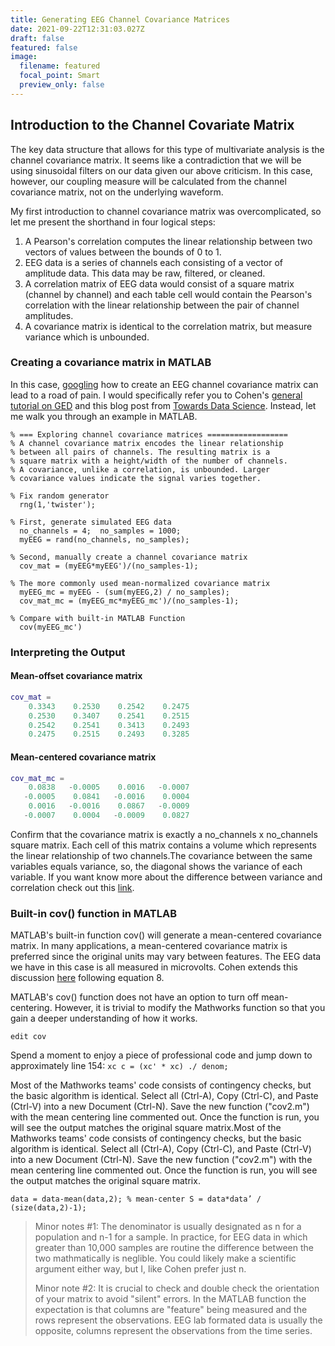 ```yaml
---
title: Generating EEG Channel Covariance Matrices
date: 2021-09-22T12:31:03.027Z
draft: false
featured: false
image:
  filename: featured
  focal_point: Smart
  preview_only: false
---
```

## Introduction to the Channel Covariate Matrix

The key data structure that allows for this type of multivariate analysis is the channel covariance matrix. It seems like a contradiction that we will be using sinusoidal filters on our data given our above criticism. In this case, however, our coupling measure will be calculated from the channel covariance matrix, not on the underlying waveform.

My first introduction to channel covariance matrix was overcomplicated, so let me present the shorthand in four logical steps:

1. A Pearson's correlation computes the linear relationship between two vectors of values between the bounds of 0 to 1.
2. EEG data is a series of channels each consisting of a vector of amplitude data. This data may be raw, filtered, or cleaned. 
3. A correlation matrix of EEG data would consist of a square matrix (channel by channel) and each table cell would contain the Pearson's correlation with the linear relationship between the pair of channel amplitudes. 
4. A covariance matrix is identical to the correlation matrix, but measure variance which is unbounded.

### Creating a covariance matrix in MATLAB

In this case, [googling](https://letmegooglethat.com/?q=how+to+create+an+EEG+channel+covariate+matrix%3F) how to create an EEG channel covariance matrix can lead to a road of pain. I would specifically refer you to Cohen's [general tutorial on GED](https://arxiv.org/pdf/2104.12356.pdf) and this blog post from [Towards Data Science](https://towardsdatascience.com/x%E1%B5%80x-covariance-correlation-and-cosine-matrices-d2230997fb7). Instead, let me walk you through an example in MATLAB.

```
% === Exploring channel covariance matrices ==================
% A channel covariance matrix encodes the linear relationship
% between all pairs of channels. The resulting matrix is a
% square matrix with a height/width of the number of channels.
% A covariance, unlike a correlation, is unbounded. Larger
% covariance values indicate the signal varies together.

% Fix random generator
  rng(1,'twister');

% First, generate simulated EEG data
  no_channels = 4;  no_samples = 1000;
  myEEG = rand(no_channels, no_samples);

% Second, manually create a channel covariance matrix
  cov_mat = (myEEG*myEEG')/(no_samples-1);

% The more commonly used mean-normalized covariance matrix
  myEEG_mc = myEEG - (sum(myEEG,2) / no_samples);
  cov_mat_mc = (myEEG_mc*myEEG_mc')/(no_samples-1);
  
% Compare with built-in MATLAB Function
  cov(myEEG_mc')
```

### Interpreting the Output

#### Mean-offset covariance matrix

```matlab
cov_mat =
    0.3343    0.2530    0.2542    0.2475
    0.2530    0.3407    0.2541    0.2515
    0.2542    0.2541    0.3413    0.2493
    0.2475    0.2515    0.2493    0.3285
```

#### Mean-centered covariance matrix

```matlab
cov_mat_mc =
    0.0838   -0.0005    0.0016   -0.0007
   -0.0005    0.0841   -0.0016    0.0004
    0.0016   -0.0016    0.0867   -0.0009
   -0.0007    0.0004   -0.0009    0.0827
```

Confirm that the covariance matrix is exactly a no_channels x no_channels square matrix. Each cell of this matrix contains a volume which represents the linear relationship of two channels.The covariance between the same variables equals variance, so, the diagonal shows the variance of each variable. If you want know more about the difference between variance and correlation check out this [link](https://www.countbayesie.com/blog/2015/2/21/variance-co-variance-and-correlation).

### Built-in cov() function in MATLAB

MATLAB's built-in function cov() will generate a mean-centered covariance matrix. In many applications, a mean-centered covariance matrix is preferred since the original units may vary between features. The EEG data we have in this case is all measured in microvolts. Cohen extends this discussion [here](https://arxiv.org/pdf/2104.12356.pdf) following equation 8.

MATLAB's cov() function does not have an option to turn off mean-centering. However, it is trivial to modify the Mathworks function so that you gain a deeper understanding of how it works. 

`edit cov`

Spend a moment to enjoy a piece of professional code and jump down to approximately line 154:
`xc
c = (xc' * xc) ./ denom;`

Most of the Mathworks teams' code consists of contingency checks, but the basic algorithm is identical. Select all (Ctrl-A), Copy (Ctrl-C), and Paste (Ctrl-V) into a new Document (Ctrl-N). Save the new function ("cov2.m") with the mean centering line commented out. Once the function is run, you will see the output matches the original square matrix.Most of the Mathworks teams' code consists of contingency checks, but the basic algorithm is identical. Select all (Ctrl-A), Copy (Ctrl-C), and Paste (Ctrl-V) into a new Document (Ctrl-N). Save the new function ("cov2.m") with the mean centering line commented out. Once the function is run, you will see the output matches the original square matrix.

`data = data-mean(data,2); % mean-center
S = data*data’ / (size(data,2)-1);`

> Minor notes #1: The denominator is usually designated as
> n for a population and n-1 for a sample. In practice, for
> EEG data in which greater than 10,000 samples are routine the
> difference between the two mathmatically is neglible. You could
> likely make a scientific argument either way, but I, like Cohen
> prefer just n.
>
> Minor note #2: It is crucial to check and double check the orientation
> of your matrix to avoid "silent" errors. In the MATLAB function
> the expectation is that columns are "feature" being measured and the
> rows represent the observations. EEG lab formated data is usually 
> the opposite, columns represent the observations from the time series.